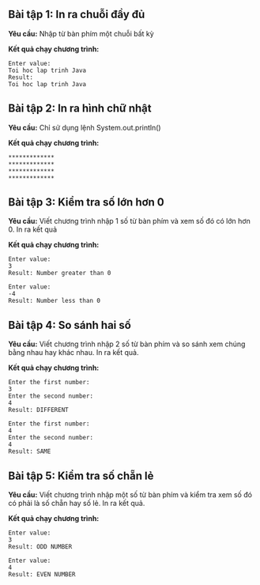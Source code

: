 ## Bài tập 1: In ra chuỗi đầy đủ
**Yêu cầu:** Nhập từ bàn phím một chuỗi bất kỳ

**Kết quả chạy chương trình:**

```
Enter value:
Toi hoc lap trinh Java
Result:
Toi hoc lap trinh Java
```

## Bài tập 2: In ra hình chữ nhật
**Yêu cầu:** Chỉ sử dụng lệnh System.out.println()

**Kết quả chạy chương trình:**

```
*************
*************
*************
*************
```

## Bài tập 3: Kiểm tra số lớn hơn 0
**Yêu cầu:** Viết chương trình nhập 1 số từ bàn phím và xem số đó có lớn hơn 0. In ra kết quả

**Kết quả chạy chương trình:**

```
Enter value:
3
Result: Number greater than 0
```

```
Enter value:
-4
Result: Number less than 0
```

## Bài tập 4: So sánh hai số
**Yêu cầu:** Viết chương trình nhập 2 số từ bàn phím và so sánh xem chúng bằng nhau hay khác nhau. In ra kết quả.

**Kết quả chạy chương trình:**

```
Enter the first number:
3
Enter the second number:
4
Result: DIFFERENT
```

```
Enter the first number:
4
Enter the second number:
4
Result: SAME
```

## Bài tập 5: Kiểm tra số chẵn lẻ
**Yêu cầu:** Viết chương trình nhập một số từ bàn phím và kiểm tra xem số đó có phải là số chẵn hay số lẻ. In ra kết quả.

**Kết quả chạy chương trình:**

```
Enter value:
3
Result: ODD NUMBER
```

```
Enter value:
4
Result: EVEN NUMBER
```
